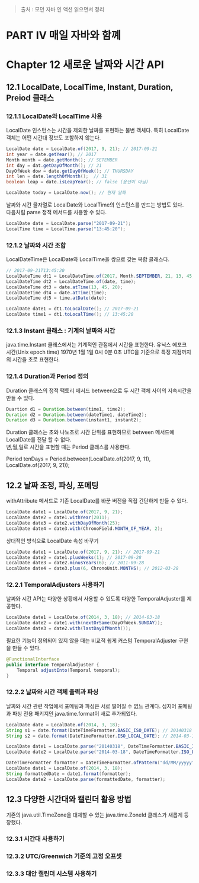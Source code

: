 > 출처 : 모던 자바 인 액션 읽으면서 정리

# PART Ⅳ 매일 자바와 함꼐
# Chapter 12 새로운 날짜와 시간 API
## 12.1 LocalDate, LocalTime, Instant, Duration, Preiod 클래스

### 12.1.1 LocalDate와 LocalTime 사용
LocalDate 인스턴스는 시간을 제외한 날짜를 표현하는 불변 객체다. 특히 LocalDate 객체는 어떤 시간대 정보도 포함하지 않는다.

```java
LocalDate date = LocalDate.of(2017, 9, 21); // 2017-09-21
int year = date.getYear(); // 2017
Month month = date.getMonth(); // SETEMBER
int day = dat.getDayOfMonth(); // 21
DayOfWeek dow = date.getDayOfWeek(); // THURSDAY
int len = date.lengthOfMonth();  // 31
boolean leap = date.isLeapYear(); // false (윤년이 아님)

LocalDate today = LocalDate.now(); // 현재 날짜
```

날짜와 시간 물자열로 LocalDate와 LocalTime의 인스턴스를 만드는 방법도 있다.  
다음처럼 parse 정적 메서드를 사용할 수 있다.

```java
LocalDate date = LocalDate.parse("2017-09-21");
LocalTime time = LocalTime.parse("13:45:20");
```

### 12.1.2 날짜와 시간 조합
LocalDateTime은  LocalDate와 LocalTime을 쌍으로 갖는 복합 클래스다.

```java
// 2017-09-21T13:45:20
LocalDateTime dt1 = LocalDateTime.of(2017, Month.SEPTEMBER, 21, 13, 45, 20);
LocalDateTime dt2 = LocalDateTime.of(date, time);
LocalDateTime dt3 = date.atTime(13, 45, 20);
LocalDateTime dt4 = date.atTime(time);
LocalDateTime dt5 = time.atDate(date);

LocalDate date1 = dt1.toLocalDate(); // 2017-09-21
LocalDate time1 = dt1.toLocalTime(); // 13:45:20
```

### 12.1.3 Instant 클래스 : 기계의 날짜와 시간
java.time.Instant 클래스에서는 기계적인 관점에서 시간을 표현한다.
유닉스 에포크 시간(Unix epoch time) 1970년 1월 1일 0시 0분 0초 UTC을 기준으로 특정 지점까지의 시간을 초로 표현한다.

### 12.1.4 Duration과 Period 정의
Duration 클래스의 정적 팩토리 메서드 between으로 두 시간 객체 사이의 지속시간을 만들 수 있다.

```java
Duartion d1 = Duration.between(time1, time2);
Duration d2 = Duration.between(dateTime1, dateTime2);
Duration d3 = Duration.between(instant1, instant2);
```
Duration 클래스는 초와 나노초로 시간 단위를 표현하므로 between 메서드에 LocalDate를 전달 할 수 없다.  
년,월,일로 시간을 표현할 때는 Period 클래스를 사용한다.

Period tenDays = Period.between(LocalDate.of(2017, 9, 11), LocalDate.of(2017, 9, 21));

## 12.2 날짜 조정, 파싱, 포메팅
withAttribute 메서드로 기존 LocalDate를 바꾼 버전을 직접 간단하게 만들 수 있다.

```java
LocalDate date1 = LocalDate.of(2017, 9, 21);
LocalDate date2 = date1.withYear(2011);
LocalDate date3 = date2.withDayOfMonth(25);
LocalDate date4 = date3.with(ChronoField.MONTH_OF_YEAR, 2);
```

상대적인 방식으로 LocalDate 속성 바꾸기

```java
LocalDate date1 = LocalDate.of(2017, 9, 21); // 2017-09-21
LocalDate date2 = date1.plusWeeks(1); // 2017-09-28
LocalDate date3 = date2.minusYears(6); // 2011-09-28
LocalDate date4 = date3.plus(6, ChronoUnit.MONTHS); // 2012-03-28
```

### 12.2.1 TemporalAdjusters 사용하기
날짜와 시간 API는 다양한 상황에서 사용할 수 있도록 다양한 TemporalAdjuster를 제공한다.

```java
LocalDate date1 = LocalDate.of(2014, 3, 18); // 2014-03-18
LocalDate date2 = date1.with(nextOrSame(DayOfWeek.SUNDAY));
LocalDate date3 = date2.with(lastDayOfMonth());
```

필요한 기능이 정의되어 있지 않을 때는 비교적 쉽게 커스텀 TemporalAdjuster 구현을 만들 수 있다.
```java
@FunctionalInterface
public interface TemporalAdjuster {
    Temporal adjustInto(Temporal temporal);
}
```

### 12.2.2 날짜와 시간 객체 출력과 파싱
날짜와 시간 관련 작업에서 포메팅과 파싱은 서로 떨어질 수 없느 관계다. 심지어 포메팅과 파싱 전용 패키지인 java.time.format이 새로 추가되었다.

```java
LocalDate date = LocalDate.of(2014, 3, 18);
String s1 = date.format(DateTimeFormatter.BASIC_ISO_DATE); // 20140318
String s2 = date.format(DateTimeFormatter.ISO_LOCAL_DATE); // 2014-03-18

LocalDate date1 = LocalDate.parse("20140318", DateTimeFormatter.BASIC_ISO_DATE);
LocalDate date2 = LocalDate.parse("2014-03-18", DateTimeFormatter.ISO_LOCAL_DATE);

DateTimeFormatter formatter = DateTimeFormatter.ofPattern("dd/MM/yyyyy");
LocalDate date1 = LocalDate.of(2014, 3, 18);
String formattedDate = date1.format(formatter);
LocalDate date2 = LocalDate.parse(formattedDate, formatter);
```
## 12.3 다양한 시간대와 캘린더 활용 방법
기존의 java.util.TimeZone을 대체할 수 있는 java.time.ZoneId 클래스가 새롭게 등장했다.

### 12.3.1 시간대 사용하기
### 12.3.2 UTC/Greenwich 기준의 고정 오프셋
### 12.3.3 대안 캘린더 시스템 사용하기

